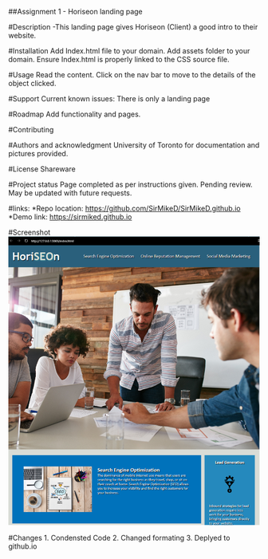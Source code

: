##Assignment 1 - Horiseon landing page

#Description
-This landing page gives Horiseon (Client) a good intro to their website.


#Installation
Add Index.html file to your domain.
Add assets folder to your domain.
Ensure Index.html is properly linked to the CSS source file.

#Usage
Read the content.
Click on the nav bar to move to the details of the object clicked.

#Support
Current known issues:
 There is only a landing page
 
#Roadmap
Add functionality and pages.

#Contributing


#Authors and acknowledgment
University of Toronto for documentation and pictures provided.

#License
Shareware

#Project status
Page completed as per instructions given. Pending review.
May be updated with future requests.

#links:
    *Repo location: https://github.com/SirMikeD/SirMikeD.github.io
    *Demo link: https://sirmiked.github.io

#Screenshot
![Screenshot of website mockup](./assets/images/Screenshot.png)

#Changes
    1. Condensted Code
    2. Changed formating
    3. Deplyed to github.io
